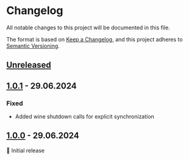 # Changelog

All notable changes to this project will be documented in this file.

The format is based on [Keep a Changelog](https://keepachangelog.com/en/1.1.0/),
and this project adheres to [Semantic Versioning](https://semver.org/spec/v2.0.0.html).

## [Unreleased]

## [1.0.1] - 29.06.2024

### Fixed

- Added wine shutdown calls for explicit synchronization

## [1.0.0] - 29.06.2024

🚀 Initial release

<br>

[unreleased]: https://github.com/an-anime-team/wavey-launcher/compare/1.0.1...next
[1.0.1]: https://github.com/an-anime-team/wavey-launcher/compare/1.0.0...1.0.1
[1.0.0]: https://github.com/an-anime-team/wavey-launcher/releases/tag/1.0.0

